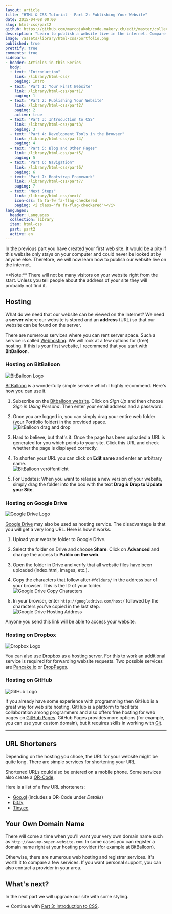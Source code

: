 ```yaml
---
layout: article
title: "HTML & CSS Tutorial - Part 2: Publishing Your Website"
date: 2015-04-08 00:00
slug: html-css/part2
github: https://github.com/marcojakob/code.makery.ch/edit/master/collections/library/html-css-en-part2.md
description: "Learn to publish a website live in the internet. Compare different hosting possibilities like BitBalloon, Dropbox, Google Drive, and GitHub Pages."
image: /assets/library/html-css/portfolio.png
published: true
prettify: true
comments: true
sidebars:
- header: Articles in this Series
  body:
  - text: "Introduction"
    link: /library/html-css/
    paging: Intro
  - text: "Part 1: Your First Website"
    link: /library/html-css/part1/
    paging: 1
  - text: "Part 2: Publishing Your Website"
    link: /library/html-css/part2/
    paging: 2
    active: true
  - text: "Part 3: Introduction to CSS"
    link: /library/html-css/part3/
    paging: 3
  - text: "Part 4: Development Tools in the Browser"
    link: /library/html-css/part4/
    paging: 4
  - text: "Part 5: Blog and Other Pages"
    link: /library/html-css/part5/
    paging: 5
  - text: "Part 6: Navigation"
    link: /library/html-css/part6/
    paging: 6
  - text: "Part 7: Bootstrap Framework"
    link: /library/html-css/part7/
    paging: 7
  - text: "Next Steps"
    link: /library/html-css/next/
    icon-css: fa fa-fw fa-flag-checkered
    paging: <i class="fa fa-flag-checkered"></i>
languages: 
  header: Languages
  collection: library
  item: html-css
  part: part2
  active: en
---
```


In the previous part you have created your first web site. It would be a pity if this website only stays on your computer and could never be looked at by anyone else. Therefore, we will now learn how to publish our website live on the internet.

<div class="alert alert-info">
**Note:** There will not be many visitors on your website right from the start. Unless you tell people about the address of your site they will probably not find it.
</div>


## Hosting

What do we need that our website can be viewed on the Internet? We need a **server** where our website is stored and an **address** (URL) so that our website can be found on the server.

There are numerous services where you can rent server space. Such a service is called [Webhosting](http://en.wikipedia.org/wiki/Web_hosting_service). We will look at a few options for (free) hosting. If this is your first website, I recommend that you start with **BitBalloon**.


### Hosting on BitBalloon

![BitBalloon Logo](/assets/library/html-css/part2/bitballoon-logo.png)

[BitBalloon](https://www.bitballoon.com/) is a wonderfully simple service which I highly recommend. Here's how you can use it.

1. Subscribe on the [Bitballoon website](https://www.bitballoon.com/). Click on *Sign Up* and then choose *Sign in Using Persona*. Then enter your email address and a password.

2. Once you are logged in, you can simply drag your entire web folder (your Portfolio folder) in the provided space.   
![BitBalloon drag and drop](/assets/library/html-css/part2/bitballoon-drag-and-drop.png)

3. Hard to believe, but that's it. Once the page has been uploaded a URL is generated for you which points to your site. Click this URL and check whether the page is displayed correctly.

4. To shorten your URL you can click on **Edit name** and enter an arbitrary name.   
![BitBalloon veröffentlicht](/assets/library/html-css/part2/bitballoon-published.png)

5. For Updates: When you want to release a new version of your website, simply drag the folder into the box with the text **Drag & Drop to Update your Site**.


### Hosting on Google Drive

![Google Drive Logo](/assets/library/html-css/part2/google-drive-logo.png)

[Google Drive](https://drive.google.com/) may also be used as hosting service. The disadvantage is that you will get a very long URL. Here is how it works.

1. Upload your website folder to Google Drive.

2. Select the folder on Drive and choose **Share**. Click on **Advanced** and change the access to **Public on the web**.

3. Open the folder in Drive and verify that all website files have been uploaded (index.html, images, etc.).

4. Copy the characters that follow after `#folders/` in the address bar of your browser. This is the ID of your folder.   
![Google Drive Copy Characters](/assets/library/html-css/part2/google-drive-copy-string.png)

5. In your browser, enter `http://googledrive.com/host/` followed by the characters you've copied in the last step.   
![Google Drive Hosting Address](/assets/library/html-css/part2/google-drive-host-address.png)

Anyone you send this link will be able to access your website.


### Hosting on Dropbox

![Dropbox Logo](/assets/library/html-css/part2/dropbox-logo.png)

You can also use [Dropbox](https://www.dropbox.com/) as a hosting server. For this to work an additional service is required for forwarding website requests. Two possible services are [Pancake.io](https://pancake.io/) or [DropPages](http://droppages.com/).


### Hosting on GitHub

![GitHub Logo](/assets/library/html-css/part2/github-logo.jpg)

If you already have some experience with programming then GitHub is a great way for web site hosting. GitHub is a platform to facilitate collaboration among programmers and also offers free hosting for web pages on [GitHub Pages](https://pages.github.com/). GitHub Pages provides more options (for example, you can use your custom domain), but it requires skills in working with [Git](http://de.wikipedia.org/wiki/Git).


***

## URL Shorteners

Depending on the hosting you chose, the URL for your website might be quite long. There are simple services for shortening your URL.

Shortened URLs could also be entered on a mobile phone. Some services also create a [QR-Code](http://de.wikipedia.org/wiki/QR-Code).

Here is a list of a few URL shorteners:

* [Goo.gl](https://goo.gl/) (includes a QR-Code under *Details*)
* [bit.ly](https://bitly.com/)
* [Tiny.cc](http://tiny.cc/)


## Your Own Domain Name

There will come a time when you'll want your very own domain name such as `http://www.my-super-website.com`. In some cases you can register a domain name right at your hosting provider (for example at BitBalloon).

Otherwise, there are numerous web hosting and registrar services. It's worth it to compare a few services. If you want personal support, you can also contact a provider in your area.


## What's next?

In the next part we will upgrade our site with some styling. 

&rarr; Continue with [Part 3: Introduction to CSS](/library/html-css/part3/).


